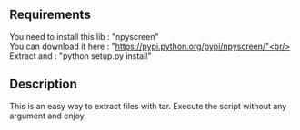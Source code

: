 ## Requirements

You need to install this lib : "npyscreen"<br/>
You can download it here : "https://pypi.python.org/pypi/npyscreen/"<br/>
Extract and : "python setup.py install"

## Description

This is an easy way to extract files with tar.
Execute the script without any argument and enjoy.
